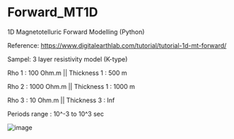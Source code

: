 # Forward_MT1D
1D Magnetotelluric Forward Modelling (Python)

Reference: https://www.digitalearthlab.com/tutorial/tutorial-1d-mt-forward/

Sampel:
3 layer resistivity model (K-type)

Rho 1 : 100 Ohm.m   ||  Thickness 1 : 500 m

Rho 2 : 1000 Ohm.m  ||  Thickness 1 : 1000 m

Rho 3 : 10 Ohm.m    ||  Thickness 3 : Inf

Periods range : 10^-3 to 10^3 sec

![image](https://user-images.githubusercontent.com/113156229/216020167-8a0da6a8-e035-4af2-ac64-919f6461ca9c.png)
